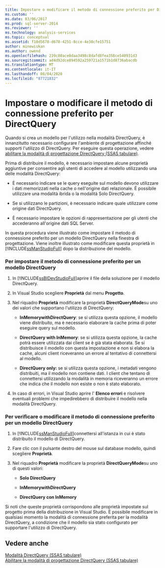 ```yaml
---
title: Impostare o modificare il metodo di connessione preferito per DirectQuery | Microsoft Docs
ms.custom: ''
ms.date: 03/06/2017
ms.prod: sql-server-2014
ms.reviewer: ''
ms.technology: analysis-services
ms.topic: conceptual
ms.assetid: f10d5678-d678-4251-8cce-4e30cfe15751
author: minewiskan
ms.author: owend
ms.openlocfilehash: 239c80ace0daa3498c8dafd8fea358ce540931d3
ms.sourcegitcommit: ad4d92dce894592a259721a1571b1d8736abacdb
ms.translationtype: MT
ms.contentlocale: it-IT
ms.lasthandoff: 08/04/2020
ms.locfileid: "87721832"
---
```

# <a name="set-or-change-the-preferred-connection-method-for-directquery"></a>Impostare o modificare il metodo di connessione preferito per DirectQuery
  Quando si crea un modello per l'utilizzo nella modalità DirectQuery, è innanzitutto necessario configurare l'ambiente di progettazione affinché supporti l'utilizzo di DirectQuery. Per eseguire questa operazione, vedere [abilitare la modalità di progettazione DirectQuery &#40;SSAS tabulare&#41;](tabular-models/enable-directquery-mode-in-ssdt.md).  
  
 Prima di distribuire il modello, è necessario impostare alcune proprietà aggiuntive per consentire agli utenti di accedere al modello utilizzando una delle modalità DirectQuery:  
  
-   È necessario indicare se le query eseguite sul modello devono utilizzare i dati memorizzati nella cache o nell'origine dati relazionale. È possibile utilizzare una modalità ibrida o la modalità Solo DirectQuery.  
  
-   Se si utilizzano le partizioni, è necessario indicare quale utilizzare come origine dati DirectQuery.  
  
-   È necessario impostare le opzioni di rappresentazione per gli utenti che accederanno all'origine dati SQL Server.  
  
 In questa procedura viene illustrato come impostare il metodo di connessione preferito per un modello DirectQuery nella finestra di progettazione. Viene inoltre illustrato come modificare questa proprietà in [!INCLUDE[ssManStudioFull](../includes/ssmanstudiofull-md.md)] dopo la distribuzione del modello.  
  
### <a name="to-set-the-preferred-connection-method-for-a-directquery-model"></a>Per impostare il metodo di connessione preferito per un modello DirectQuery  
  
1.  In [!INCLUDE[ssBIDevStudioFull](../includes/ssbidevstudiofull-md.md)]aprire il file della soluzione per il modello DirectQuery.  
  
2.  In Visual Studio scegliere **Proprietà** dal menu **Progetto**.  
  
3.  Nel riquadro **Proprietà** modificare la proprietà **DirectQueryMode**su uno dei valori che supportano l'utilizzo di DirectQuery:  
  
    -   **InMemorywithDirectQuery**: se si utilizza questa opzione, il modello viene distribuito, ma è necessario elaborare la cache prima di poter eseguire query sul modello.  
  
    -   **DirectQuery with InMemory**: se si utilizza questa opzione, la cache potrà essere utilizzata dai client se è già stata elaborata. Se si distribuisce il modello con questa impostazione e non si elabora la cache, alcuni client riceveranno un errore al tentativo di connettersi al modello.  
  
    -   **DirectQuery only:** se si utilizza questa opzione, i metadati vengono distribuiti, ma il modello non contiene dati. I client che tentano di connettersi utilizzando la modalità in memoria riceveranno un errore che indica che il modello non esiste o non è stato elaborato.  
  
4.  In caso di errori, in Visual Studio aprire l' **Elenco errori** e risolvere eventuali problemi che impedirebbero di distribuire il modello nella modalità DirectQuery.  
  
### <a name="to-verify-or-change-the-preferred-connection-method-for-a-directquery-model"></a>Per verificare o modificare il metodo di connessione preferito per un modello DirectQuery  
  
1.  In [!INCLUDE[ssManStudioFull](../includes/ssmanstudiofull-md.md)]connettersi all'istanza in cui è stato distribuito il modello di DirectQuery.  
  
2.  Fare clic con il pulsante destro del mouse sul database modello, quindi scegliere **Proprietà**.  
  
3.  Nel riquadro **Proprietà** modificare la proprietà **DirectQueryMode**su uno di questi valori:  
  
    -   **Solo DirectQuery**  
  
    -   **InMemorywithDirectQuery**  
  
    -   **DirectQuery con InMemory**  
  
 Si noti che queste proprietà corrispondono alle proprietà impostate sul progetto prima della distribuzione in Visual Studio. È possibile modificare in qualsiasi momento la modalità di connessione preferita per la modalità DirectQuery, a condizione che il modello sia stato configurato per supportare l'utilizzo di DirectQuery.  
  
## <a name="see-also"></a>Vedere anche  
 [Modalità DirectQuery &#40;SSAS tabulare&#41;](tabular-models/directquery-mode-ssas-tabular.md)   
 [Abilitare la modalità di progettazione DirectQuery &#40;SSAS tabulare&#41;](tabular-models/enable-directquery-mode-in-ssdt.md)  
  
  
